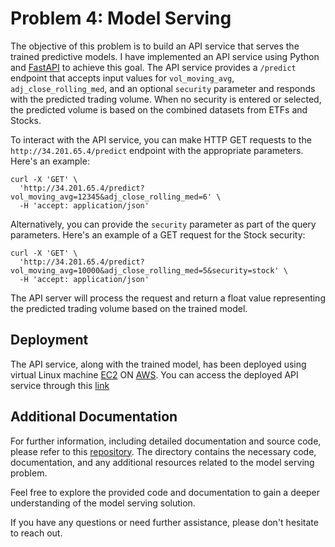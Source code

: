 # Problem 4: Model Serving

The objective of this problem is to build an API service that serves the trained predictive models. I have implemented an API service using Python and [FastAPI](https://fastapi.tiangolo.com) to achieve this goal. The API service provides a `/predict` endpoint that accepts input values for `vol_moving_avg`, `adj_close_rolling_med`, and an optional `security` parameter and responds with the predicted trading volume. When no security is entered or selected, the predicted volume is based on the combined datasets from ETFs and Stocks.

To interact with the API service, you can make HTTP GET requests to the `http://34.201.65.4/predict` endpoint with the appropriate parameters. Here's an example:

```
curl -X 'GET' \
  'http://34.201.65.4/predict?vol_moving_avg=12345&adj_close_rolling_med=6' \
  -H 'accept: application/json'
```

Alternatively, you can provide the `security` parameter as part of the query parameters. Here's an example of a GET request for the Stock security:
```
curl -X 'GET' \
  'http://34.201.65.4/predict?vol_moving_avg=10000&adj_close_rolling_med=5&security=stock' \
  -H 'accept: application/json'
 ```
 
The API server will process the request and return a float value representing the predicted trading volume based on the trained model.

## Deployment
The API service, along with the trained model, has been deployed using virtual Linux machine [EC2](https://aws.amazon.com/ec2/) ON [AWS](https://aws.amazon.com). You can access the deployed API service through this [link](http://34.201.65.4/docs)


## Additional Documentation
For further information, including detailed documentation and source code, please refer to this [repository](https://github.com/Hyacinth-Ali/rt-ai-model-server). The directory contains the necessary code, documentation, and any additional resources related to the model serving problem.

Feel free to explore the provided code and documentation to gain a deeper understanding of the model serving solution.

If you have any questions or need further assistance, please don't hesitate to reach out.

